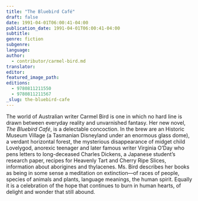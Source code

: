 ```yaml
---
title: "The Bluebird Café"
draft: false
date: 1991-04-01T06:00:41-04:00
publication_date: 1991-04-01T06:00:41-04:00
subtitle:
genre: fiction
subgenre:
language:
author:
  - contributor/carmel-bird.md
translator:
editor:
featured_image_path:
editions:
  - 9780811211550
  - 9780811211567
_slug: the-bluebird-cafe
---
```


The world of Australian writer Carmel Bird is one in which no hard line is drawn between everyday reality and unvarnished fantasy. Her new novel, _The Bluebird Café_, is a delectable concoction. In the brew are an Historic Museum Village (a Tasmanian Disneyland under an enormous glass dome), a verdant horizontal forest, the mysterious disappearance of midget child Lovelygod, anorexic teenager and later famous writer Virginia O’Day who pens letters to long-deceased Charles Dickens, a Japanese student’s research paper, recipes for Heavenly Tart and Cherry Ripe Slices, information about aborigines and thylacenes. Ms. Bird describes her books as being in some sense a meditation on extinction––of races of people, species of animals and plants, language meanings, the human spirit. Equally it is a celebration of the hope that continues to burn in human hearts, of delight and wonder that still abound.

